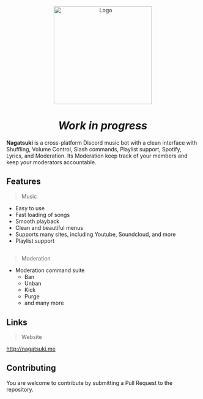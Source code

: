 <p align="center">
  <img width="256" src="https://i.ibb.co/x624M3F/pp-bot-modified.png" alt="Logo">
</p>

<h1 align="center"><i>Work in progress</i></h1>


**Nagatsuki** is a cross-platform Discord music bot with a clean interface with Shuffling, Volume Control, Slash commands, Playlist support, Spotify, Lyrics, and Moderation.
Its Moderation keep track of your members and keep your moderators accountable.


## Features
> Music
  * Easy to use
  * Fast loading of songs
  * Smooth playback
  * Clean and beautiful menus
  * Supports many sites, including Youtube, Soundcloud, and more
  * Playlist support

##

> Moderation
  * Moderation command suite
    * Ban
    * Unban
    * Kick
    * Purge
    * and many more

## Links

> Website 

http://nagatsuki.me

## Contributing

You are welcome to contribute by submitting a Pull Request to the repository.
